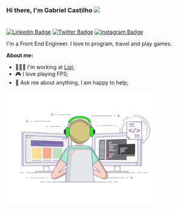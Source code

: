 ### Hi there, I'm Gabriel Castilho <img src="https://media.giphy.com/media/hvRJCLFzcasrR4ia7z/giphy.gif" width="25px">

#

[![Linkedin Badge](https://img.shields.io/badge/-LinkedIn-0e76a8?style=flat-square&logo=Linkedin&logoColor=white)](https://linkedin.com/in/gabrielcastilhov)
[![Twitter Badge](https://img.shields.io/badge/-Twitter-00acee?style=flat-square&logo=Twitter&logoColor=white)](https://twitter.com/GabrielCV06)
[![Instagram Badge](https://img.shields.io/badge/-Instagram-e4405f?style=flat-square&logo=Instagram&logoColor=white)](https://instagram.com/gabriellcasttilho)

I'm a Front End Engineer. I love to program, travel and play games.

**About me:**

- 👨🏻‍💻 I'm working at [Liqi](https://www.liqi.com.br);
- 🎮 I love playing FPS;
- 💬 Ask me about anything, I am happy to help;
  </br>

<img alt="GIF" src="./coding.gif" width="400px" max-height="300px" />
